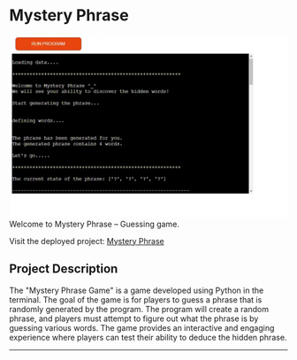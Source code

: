 # Mystery Phrase
![Mystery Phrase shown on a variety of screen sizes](images/start-game.webp)
Welcome to Mystery Phrase – Guessing game.

Visit the deployed project: [Mystery Phrase](https://mystery-phrase-8fa31f8979aa.herokuapp.com/)

## Project Description
The "Mystery Phrase Game" is a game developed using Python in the terminal. The goal of the game is for players to guess a phrase that is randomly generated by the program. The program will create a random phrase, and players must attempt to figure out what the phrase is by guessing various words. The game provides an interactive and engaging experience where players can test their ability to deduce the hidden phrase.

- - -